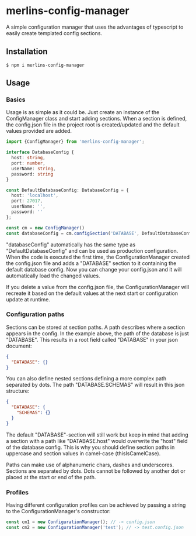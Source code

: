 # merlins-config-manager
A simple configuration manager that uses the advantages of typescript to easily create templated config sections.

## Installation

```console
$ npm i merlins-config-manager
```

## Usage

### Basics
Usage is as simple as it could be. Just create an instance of the ConfigManager class and start adding sections.
When a section is defined, the config.json file in the project root is created/updated and the default values provided are added.

```typescript
import {ConfigManager} from 'merlins-config-manager';

interface DatabaseConfig {
  host: string,
  port: number,
  userName: string,
  password: string
}

const DefaultDatabaseConfig: DatabaseConfig = {
  host: 'localhost',
  port: 27017,
  userName: '',
  password: ''
};

const cm = new ConfigManager()
const databaseConfig = cm.configSection('DATABASE', DefaultDatabaseConfig);
```

"databaseConfig" automatically has the same type as "DefaultDatabaseConfig" and can be used as production configuration.
When the code is executed the first time, the ConfigurationManager created the config.json file and adds a "DATABASE" section to it containing the default database config.
Now you can change your config.json and it will automatically load the changed values.

If you delete a value from the config.json file, the ConfigurationManager will recreate it based on the default values at the next start or configuration update at runtime.

### Configuration paths
Sections can be stored at section paths. A path describes where a section appears in the config.
In the example above, the path of the database is just "DATABASE". This results in a root field called "DATABASE" in your json document:

```json
{
  "DATABASE": {}
}
```

You can also define nested sections defining a more complex path separated by dots.
The path "DATABASE.SCHEMAS" will result in this json structure:

```json
{
  "DATABASE": {
    "SCHEMAS": {}
  }
}
```

The default "DATABASE"-section will still work but keep in mind that adding a section with a path like "DATABASE.host" would overwrite the "host" field of the database config.
This is why you should define section paths in uppercase and section values in camel-case (thisIsCamelCase).

Paths can make use of alphanumeric chars, dashes and underscores. Sections are separated by dots.
Dots cannot be followed by another dot or placed at the start or end of the path.

### Profiles
Having different configuration profiles can be achieved by passing a string to the ConfigurationManager's constructor:

```typescript
const cm1 = new ConfigurationManager(); // -> config.json
const cm2 = new ConfigurationManager('test'); // -> test.config.json
```
